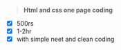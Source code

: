 > **Html and css one page coding**

* [X] 500rs
* [X] 1-2hr
* [X] with simple neet and clean coding
